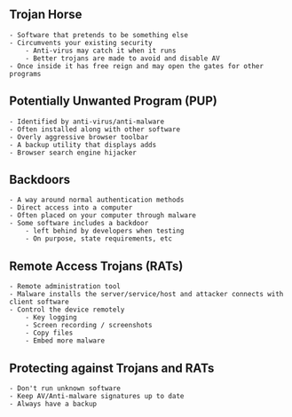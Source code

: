 ## Trojan Horse
	- Software that pretends to be something else
	- Circumvents your existing security
		- Anti-virus may catch it when it runs
		- Better trojans are made to avoid and disable AV
	- Once inside it has free reign and may open the gates for other programs
## Potentially Unwanted Program (PUP)
	- Identified by anti-virus/anti-malware
	- Often installed along with other software
	- Overly aggressive browser toolbar
	- A backup utility that displays adds
	- Browser search engine hijacker
## Backdoors
	- A way around normal authentication methods
	- Direct access into a computer
	- Often placed on your computer through malware
	- Some software includes a backdoor
		- left behind by developers when testing
		- On purpose, state requirements, etc
## Remote Access Trojans (RATs)
	- Remote administration tool
	- Malware installs the server/service/host and attacker connects with client software
	- Control the device remotely
		- Key logging
		- Screen recording / screenshots
		- Copy files
		- Embed more malware
## Protecting against Trojans and RATs
	- Don't run unknown software
	- Keep AV/Anti-malware signatures up to date
	- Always have a backup
